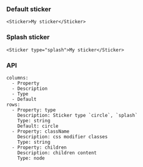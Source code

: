### Default sticker
```react
<Sticker>My sticker</Sticker>
```

### Splash sticker
```react
<Sticker type="splash">My sticker</Sticker>
```

### API

```table
columns:
  - Property
  - Description
  - Type
  - Default
rows:
  - Property: type
    Description: Sticker type `circle`, `splash`
    Type: string
    Default: circle
  - Property: className
    Description: css modifier classes
    Type: string
  - Property: children
    Description: children content
    Type: node
```

